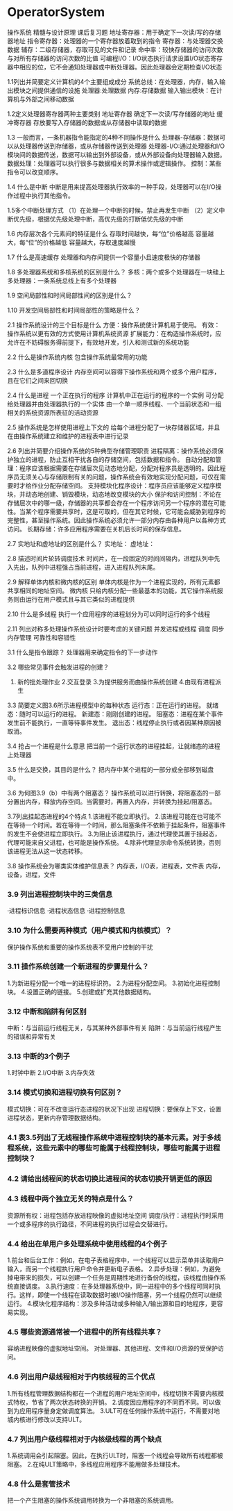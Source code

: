# OperatorSystem
操作系统 精髓与设计原理 课后复习题
地址寄存器：用于确定下一次读/写的存储器地址
指令寄存器：处理器的一个寄存器放着取到的指令
寄存器：与处理器交换数据
辅存：二级存储器，存取可见的文件和记录
命中率：较快存储器的访问次数与对所有存储器的访问次数的比值
可编程I/O：I/O状态执行请求设置I/O状态寄存器中相应的位，它不会通知处理器或中断处理器。因此处理器会定期检查I/O状态

1.1列出并简要定义计算机的4个主要组成成分
系统总线：在处理器，内存，输入输出模块之间提供通信的设施
处理器:处理数据
内存:存储数据
输入输出模块：在计算机与外部之间移动数据

1.2定义处理器寄存器两种主要类别
地址寄存器 确定下一次读/写存储器的地址
缓冲寄存器 存放要写入存储器的数据或从存储器中读取的数据

1.3 一般而言，一条机器指令能指定的4种不同操作是什么
处理器-存储器：数据可以从处理器传送到存储器，或从存储器传送到处理器
处理器-I/O:通过处理器和I/O模块间的数据传送，数据可以输出到外部设备，或从外部设备向处理器输入数据。
数据处理：处理器可以执行很多与数据相关的算术操作或逻辑操作。
控制：某些指令可以改变顺序。

1.4 什么是中断
中断是用来提高处理器执行效率的一种手段，处理器可以在I/O操作过程中执行其他指令。

1.5多个中断处理方式
（1）在处理一个中断的时候，禁止再发生中断
（2）定义中断优先级，根据优先级处理中断，高优先级的打断低优先级的中断

1.6 内存层次各个元素间的特征是什么
存取时间越快，每“位”价格越高
容量越大，每“位”的价格越低
容量越大，存取速度越慢

1.7 什么是高速缓存
处理器和内存间提供一个容量小且速度极快的存储器

1.8 多处理器系统和多核系统的区别是什么？
多核：两个或多个处理器在一块硅上
多处理器：一条系统总线上有多个处理器

1.9 空间局部性和时间局部性间的区别是什么？

1.10 开发空间局部性和时间局部性的策略是什么？

2.1 操作系统设计的三个目标是什么
方便：操作系统使计算机易于使用。
有效：操作系统以更有效的方式使用计算机系统资源
扩展能力：在构造操作系统时，应允许在不妨碍服务得前提下，有效地开发，引入和测试新的系统功能

2.2 什么是操作系统内核
包含操作系统最常用的功能

2.3 什么是多道程序设计
内存空间可以容得下操作系统和两个或多个用户程序，且在它们之间来回切换

2.4 什么是进程
一个正在执行的程序
计算机中正在运行的程序的一个实例
可分配给处理器并由处理器执行的一个实体
由一个单一顺序线程、一个当前状态和一组相关的系统资源所表征的活动资源

2.5 操作系统是怎样使用进程上下文的
给每个进程分配了一块存储器区域，并且在由操作系统建立和维护的进程表中进行记录

2.6 列出并简要介绍操作系统的5种典型存储管理职责
进程隔离：操作系统必须保护独立的进程，防止互相干扰各自的存储空间，包括数据和指令。
自动分配和管理：程序应该根据需要在存储层次见动态地分配，分配对程序员是透明的。因此程序员无须关心与存储限制有关的问题，操作系统会有效地实现分配问题，可仅在需要时才给作业分配存储空间。
支持模块化程序设计：程序员应该能够定义程序模块，并动态地创建、销毁模块，动态地改变模块的大小
保护和访问控制：不论在存储层次中的哪一级，存储器的共享都会存在一个程序访问另一个程序的潜在可能性。当某个程序需要共享时，这是可取的，但在其它时候，它可能会威胁到程序的完整性，甚至操作系统。因此操作系统必须允许一部分内存由各种用户以各种方式访问。
长期存储：许多应用程序需要在关机后长时间的保存信息。

2.7 实地址和虚地址的区别是什么？
实地址：
虚地址：

2.8 描述时间片轮转调度技术
时间片，在一段固定的时间间隔内，进程队列中先入先出，队列中进程强占当前进程，进入进程队列末尾。

2.9 解释单体内核和微内核的区别
单体内核是作为一个进程实现的，所有元素都共享相同的地址空间。
微内核 只给内核分配一些最基本的功能，其它操作系统服务则由运行在用户模式且与其它类似的进程提供

2.10 什么是多线程
执行一个应用程序的进程划分为可以同时运行的多个线程

2.11 列出对称多处理操作系统设计时要考虑的关键问题
并发进程或线程
调度
同步
内存管理
可靠性和容错性

3.1 什么是指令跟踪？
处理器用来确定指令的下一步动作

3.2 哪些常见事件会触发进程的创建？		
1. 新的批处理作业
2.交互登录
3.为提供服务而由操作系统创建
4.由现有进程派生

3.3 简要定义图3.6所示进程模型中的每种状态
运行态：正在运行的进程。
就绪态：随时可以运行的进程。
新建态：刚刚创建的进程。
阻塞态：进程在某个事件发生前不能执行，一直等待事件发生。
退出态：线程停止执行或者因某种原因被取消。

3.4 抢占一个进程是什么意思
把当前一个运行状态的进程挂起，让就绪态的进程上处理器

3.5 什么是交换，其目的是什么？
把内存中某个进程的一部分或全部移到磁盘中。

3.6 为何图3.9（b）中有两个阻塞态？
操作系统可以进行转换，将阻塞态的一部分置出内存，释放内存空间。当需要时，再置入内存，并转换为挂起/阻塞态。

3.7列出挂起态进程的4个特点
1.该进程不能立即执行。
2.该进程可能在也可能不在等待一个时间。若在等待一个时间，那么阻塞条件不依赖于挂起条件，阻塞事件的发生不会使进程立即执行。
3.为阻止该进程执行，通过代理使其置于挂起态，代理可能来自父进程，也可能是操作系统。
4.除非代理显示命令系统转换，否则该进程无法从这一状态转移。

3.8 操作系统会为哪类实体维护信息表？
内存表，I/O表，进程表，文件表
内存，设备，进程，文件

### 3.9 列出进程控制块中的三类信息
·进程标识信息
·进程状态信息
·进程控制信息

### 3.10 为什么需要两种模式（用户模式和内核模式）？
保护操作系统和重要的操作系统表不受用户控制的干扰

### 3.11 操作系统创建一个新进程的步骤是什么？
1.为新进程分配一个唯一的进程标识符。
2.为进程分配空间。
3.初始化进程控制块。
4.设置正确的链接。
5.创建或扩充其他数据结构。

### 3.12 中断和陷阱有何区别
中断：与当前运行线程无关，与其某种外部事件有关
陷阱：与当前运行线程产生的错误和异常有关

### 3.13 中断的3个例子
1.时钟中断
2.I/O中断
3.内存失效

### 3.14 模式切换和进程切换有何区别？
模式切换：可在不改变运行态进程的状况下出现
进程切换：要保存上下文，设置进程状态，更新内存管理数据结构。

### 4.1 表3.5列出了无线程操作系统中进程控制块的基本元素。对于多线程系统，这些元素中的哪些可能属于线程控制块，哪些可能属于进程控制块？

###  4.2 请给出线程间的状态切换比进程间的状态切换开销更低的原因

### 4.3 线程中两个独立无关的特点是什么？
资源所有权：进程包括存放进程映像的虚拟地址空间
调度/执行：进程执行时采用一个或多程序的执行路径，不同进程的执行过程会交替进行。

### 4.4 给出在单用户多处理系统中使用线程的4个例子
1.前台和后台工作：例如，在电子表格程序中，一个线程可以显示菜单并读取用户输入，而另一个线程执行用户命令并更新电子表格。
2.异步处理：例如，为避免掉电带来的损失，可以创建一个任务是周期性地进行备份的线程，该线程由操作系统直接调度。
3.执行速度：在多处理器系统中，同一进程中的多个线程可同时执行。这样，即使一个线程在读取数据时被I/O操作阻塞，另一个线程仍然可以继续运行。
4.模块化程序结构：涉及多种活动或多种输入/输出源和目的地程序，更容易实现。

### 4.5 哪些资源通常被一个进程中的所有线程共享？
容纳进程映像的虚拟地址空间。
对处理器、其他进程、文件和I/O资源的受保护访问。

### 4.6 列出用户级线程相对于内核线程的三个优点
1.所有线程管理数据结构都在一个进程的用户地址空间中，线程切换不需要内核模式特权，节省了两次状态转换的开销。
2.调度因应用程序的不同而不同。可以做到为应用程序量身定做调度算法。
3.ULT可在任何操作系统中运行，不需要对地城内核进行修改以支持ULT。

### 4.7 列出用户级线程相对于内核级线程的两个缺点
1.系统调用会引起阻塞。因此，在执行ULT时，阻塞一个线程会导致所有线程都被阻塞。
2.在纯ULT策略中，多线程应用程序不能用做多处理技术。

### 4.8 什么是套管技术
把一个产生阻塞的操作系统调用转换为一个非阻塞的系统调用。

